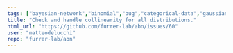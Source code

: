 ```yaml
---
tags: ["bayesian-network","binomial","bug","categorical-data","gaussian","grouped-datasets","mixed-effects","multinomial","multivariate","poisson","structure-learning"]
title: "Check and handle collinearity for all distributions."
html_url: "https://github.com/furrer-lab/abn/issues/60"
user: "matteodelucchi"
repo: "furrer-lab/abn"
---
```


